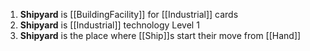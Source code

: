 1. **Shipyard** is [[BuildingFacility]] for [[Industrial]] cards
2. **Shipyard** is [[Industrial]] technology Level 1
3. **Shipyard** is the place where [[Ship]]s start their move from [[Hand]]
